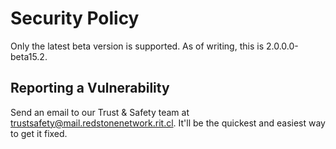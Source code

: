 # Security Policy

Only the latest beta version is supported. As of writing, this is 2.0.0.0-beta15.2.

## Reporting a Vulnerability

Send an email to our Trust & Safety team at [trustsafety@mail.redstonenetwork.rit.cl](mailto:trustsafety@mail.redstonenetwork.rit.cl). It'll be the quickest and easiest way to get it fixed.

